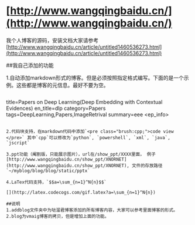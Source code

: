 # [http://www.wangqingbaidu.cn/](http://www.wangqingbaidu.cn/)
我个人博客的源码，安装文档大家请参考[http://www.wangqingbaidu.cn/article/untitled1460536273.html](http://www.wangqingbaidu.cn/article/untitled1460536273.html)

##我自己添加的功能

1.自动添加markdown形式的博客。但是必须按照指定格式编写。下面的是一个示例。这些都是博客的元信息。最好不要为空。

>```
title=Papers on Deep Learning(Deep Embedding with Contextual Evidences)
en_title=dlp
category=Papers
tags=DeepLearning,Papers,ImageRetrival
summary=eee
<ep_info>
```

2.代码块支持，在markdown代码中添加`<pre class="brush:cpp;">code view </pre>` 其中`cpp`可以修改为`python`, `powershell`, `xml`, `java`, `jscript`

3.ppt功能（阉割版，只能展示图片），url在/show_ppt/XXXX里面， 例子[http://www.wangqingbaidu.cn/show_ppt/XNORNET](http://www.wangqingbaidu.cn/show_ppt/XNORNET), 文件的存放路径`~/myblog/blog/blog/static/pptx`

4.LaTex代码支持，`$$a=\sum_{n=1}^N{n}$$` 

[](http://latex.codecogs.com/gif.latex?a=\sum_{n=1}^N{n})

##说明
1.addblog文件夹中为哒溜君博客添加的所有博客内容，大家可以参考里面博客的形式。
2.blog为vmaig博客的拷贝，但是增加上面的功能。
